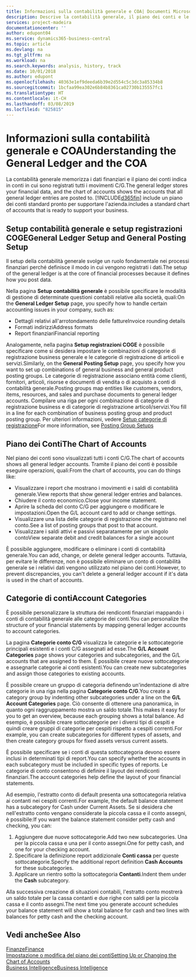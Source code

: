 ```yaml
---
title: Informazioni sulla contabilità generale e COA| Documenti Microsoft
description: Descrive la contabilità generale, il piano dei conti e le categorie dei conti.
services: project-madeira
documentationcenter: ''
author: edupont04
ms.service: dynamics365-business-central
ms.topic: article
ms.devlang: na
ms.tgt_pltfrm: na
ms.workload: na
ms.search.keywords: analysis, history, track
ms.date: 10/01/2018
ms.author: edupont
ms.openlocfilehash: 40363e1ef9deeda6b39e2d554c5c3dc3a85334b8
ms.sourcegitcommit: 1bcfaa99ea302e6b84b8361ca02730b135557fc1
ms.translationtype: HT
ms.contentlocale: it-CH
ms.lasthandoff: 03/08/2019
ms.locfileid: "825815"
---
```

# <a name="understanding-the-general-ledger-and-the-coa"></a><span data-ttu-id="3e92a-103">Informazioni sulla contabilità generale e COA</span><span class="sxs-lookup"><span data-stu-id="3e92a-103">Understanding the General Ledger and the COA</span></span>
<span data-ttu-id="3e92a-104">La contabilità generale memorizza i dati finanziari e il piano dei conti indica in conti in cui sono registrati tutti i movimenti C/G.</span><span class="sxs-lookup"><span data-stu-id="3e92a-104">The general ledger stores your financial data, and the chart of accounts shows the accounts that all general ledger entries are posted to.</span></span> [!INCLUDE[d365fin](includes/d365fin_md.md)] <span data-ttu-id="3e92a-105">include un piano dei conti standard pronto per supportare l'azienda.</span><span class="sxs-lookup"><span data-stu-id="3e92a-105">includes a standard chart of accounts that is ready to support your business.</span></span>

## <a name="general-ledger-setup-and-general-posting-setup"></a><span data-ttu-id="3e92a-106">Setup contabilità generale e setup registrazioni COGE</span><span class="sxs-lookup"><span data-stu-id="3e92a-106">General Ledger Setup and General Posting Setup</span></span>
<span data-ttu-id="3e92a-107">Il setup della contabilità generale svolge un ruolo fondamentale nei processi finanziari perché definisce il modo in cui vengono registrati i dati.</span><span class="sxs-lookup"><span data-stu-id="3e92a-107">The setup of the general ledger is at the core of financial processes because it defines how you post data.</span></span>  

<span data-ttu-id="3e92a-108">Nella pagina **Setup contabilità generale** è possibile specificare le modalità di gestione di determinate questioni contabili relative alla società, quali:</span><span class="sxs-lookup"><span data-stu-id="3e92a-108">On the **General Ledger Setup** page, you specify how to handle certain accounting issues in your company, such as:</span></span>  

* <span data-ttu-id="3e92a-109">Dettagli relativi all'arrotondamento delle fatture</span><span class="sxs-lookup"><span data-stu-id="3e92a-109">Invoice rounding details</span></span>  
* <span data-ttu-id="3e92a-110">Formati indirizzi</span><span class="sxs-lookup"><span data-stu-id="3e92a-110">Address formats</span></span>  
* <span data-ttu-id="3e92a-111">Report finanziari</span><span class="sxs-lookup"><span data-stu-id="3e92a-111">Financial reporting</span></span>  

<span data-ttu-id="3e92a-112">Analogamente, nella pagina **Setup registrazioni COGE** è possibile specificare come si desidera impostare le combinazioni di categorie di registrazione business generale e le categorie di registrazione di articoli e servizi.</span><span class="sxs-lookup"><span data-stu-id="3e92a-112">Similarly, on the **General Posting Setup** page, you specify how you want to set up combinations of general business and general product posting groups.</span></span> <span data-ttu-id="3e92a-113">Le categorie di registrazione associano entità come clienti, fornitori, articoli, risorse e documenti di vendita o di acquisto a conti di contabilità generale.</span><span class="sxs-lookup"><span data-stu-id="3e92a-113">Posting groups map entities like customers, vendors, items, resources, and sales and purchase documents to general ledger accounts.</span></span> <span data-ttu-id="3e92a-114">Compilare una riga per ogni combinazione di categorie di registrazione business e di categorie di registrazione articoli/servizi.</span><span class="sxs-lookup"><span data-stu-id="3e92a-114">You fill in a line for each combination of business posting group and product posting group.</span></span> <span data-ttu-id="3e92a-115">Per ulteriori informazioni, vedere [Setup categorie di registrazione](finance-posting-groups.md)</span><span class="sxs-lookup"><span data-stu-id="3e92a-115">For more information, see [Posting Group Setups](finance-posting-groups.md)</span></span>  

## <a name="the-chart-of-accounts"></a><span data-ttu-id="3e92a-116">Piano dei Conti</span><span class="sxs-lookup"><span data-stu-id="3e92a-116">The Chart of Accounts</span></span>
<span data-ttu-id="3e92a-117">Nel piano dei conti sono visualizzati tutti i conti C/G.</span><span class="sxs-lookup"><span data-stu-id="3e92a-117">The chart of accounts shows all general ledger accounts.</span></span> <span data-ttu-id="3e92a-118">Tramite il piano dei conti è possibile eseguire operazioni, quali:</span><span class="sxs-lookup"><span data-stu-id="3e92a-118">From the chart of accounts, you can do things like:</span></span>  

* <span data-ttu-id="3e92a-119">Visualizzare i report che mostrano i movimenti e i saldi di contabilità generale.</span><span class="sxs-lookup"><span data-stu-id="3e92a-119">View reports that show general ledger entries and balances.</span></span>  
* <span data-ttu-id="3e92a-120">Chiudere il conto economico.</span><span class="sxs-lookup"><span data-stu-id="3e92a-120">Close your income statement.</span></span>  
* <span data-ttu-id="3e92a-121">Aprire la scheda del conto C/G per aggiungere o modificare le impostazioni.</span><span class="sxs-lookup"><span data-stu-id="3e92a-121">Open the G/L account card to add or change settings.</span></span>  
* <span data-ttu-id="3e92a-122">Visualizzare una lista delle categorie di registrazione che registrano nel conto.</span><span class="sxs-lookup"><span data-stu-id="3e92a-122">See a list of posting groups that post to that account.</span></span>
* <span data-ttu-id="3e92a-123">Visualizzare i saldi attivi e passivi separatamente per un singolo conto</span><span class="sxs-lookup"><span data-stu-id="3e92a-123">View separate debit and credit balances for a single account</span></span>  

<span data-ttu-id="3e92a-124">È possibile aggiungere, modificare o eliminare i conti di contabilità generale.</span><span class="sxs-lookup"><span data-stu-id="3e92a-124">You can add, change, or delete general ledger accounts.</span></span> <span data-ttu-id="3e92a-125">Tuttavia, per evitare le differenze, non è possibile eliminare un conto di contabilità generale se i relativi dati vengono utilizzato nel piano dei conti.</span><span class="sxs-lookup"><span data-stu-id="3e92a-125">However, to prevent discrepancies, you can't delete a general ledger account if it's data is used in the chart of accounts.</span></span>  

## <a name="account-categories"></a><span data-ttu-id="3e92a-126">Categorie di conti</span><span class="sxs-lookup"><span data-stu-id="3e92a-126">Account Categories</span></span>
<span data-ttu-id="3e92a-127">È possibile personalizzare la struttura dei rendiconti finanziari mappando i conti di contabilità generale alle categorie dei conti.</span><span class="sxs-lookup"><span data-stu-id="3e92a-127">You can personalize the structure of your financial statements by mapping general ledger accounts to account categories.</span></span>  

<span data-ttu-id="3e92a-128">La pagina **Categorie conto C/G** visualizza le categorie e le sottocategorie principali esistenti e i conti C/G assegnati ad esse.</span><span class="sxs-lookup"><span data-stu-id="3e92a-128">The **G/L Account Categories** page shows your categories and subcategories, and the G/L accounts that are assigned to them.</span></span> <span data-ttu-id="3e92a-129">È possibile creare nuove sottocategorie e assegnarle categorie ai conti esistenti.</span><span class="sxs-lookup"><span data-stu-id="3e92a-129">You can create new subcategories and assign those categories to existing accounts.</span></span>  

<span data-ttu-id="3e92a-130">È possibile creare un gruppo di categoria definendo un'indentazione di altre categorie in una riga nella pagina **Categorie conto C/G**.</span><span class="sxs-lookup"><span data-stu-id="3e92a-130">You create a category group by indenting other subcategories under a line on the **G/L Account Categories** page.</span></span> <span data-ttu-id="3e92a-131">Ciò consente di ottenere una panoramica, in quanto ogni raggruppamento mostra un saldo totale.</span><span class="sxs-lookup"><span data-stu-id="3e92a-131">This makes it easy for you to get an overview, because each grouping shows a total balance.</span></span> <span data-ttu-id="3e92a-132">Ad esempio, è possibile creare sottocategorie per i diversi tipi di cespiti e quindi creare gruppi di categorie per cespiti rispetto a cespiti correnti.</span><span class="sxs-lookup"><span data-stu-id="3e92a-132">For example, you can create subcategories for different types of assets, and then create category groups for fixed assets versus current assets.</span></span>  

<span data-ttu-id="3e92a-133">È possibile specificare se i conti di questa sottocategoria devono essere inclusi in determinati tipi di report.</span><span class="sxs-lookup"><span data-stu-id="3e92a-133">You can specify whether the accounts in each subcategory must be included in specific types of reports.</span></span> <span data-ttu-id="3e92a-134">Le categorie di conto consentono di definire il layout dei rendiconti finanziari.</span><span class="sxs-lookup"><span data-stu-id="3e92a-134">The account categories help define the layout of your financial statements.</span></span>  

<span data-ttu-id="3e92a-135">Ad esempio, l'estratto conto di default presenta una sottocategoria relativa ai contanti nei cespiti correnti.</span><span class="sxs-lookup"><span data-stu-id="3e92a-135">For example, the default balance statement has a subcategory for Cash under Current Assets.</span></span> <span data-ttu-id="3e92a-136">Se si desidera che nell'estratto conto vengano considerate la piccola cassa e il conto assegni, è possibile:</span><span class="sxs-lookup"><span data-stu-id="3e92a-136">If you want the balance statement consider petty cash and checking, you can:</span></span>  

1. <span data-ttu-id="3e92a-137">Aggiungere due nuove sottocategorie.</span><span class="sxs-lookup"><span data-stu-id="3e92a-137">Add two new subcategories.</span></span> <span data-ttu-id="3e92a-138">Una per la piccola cassa e una per il conto assegni.</span><span class="sxs-lookup"><span data-stu-id="3e92a-138">One for petty cash, and one for your checking account.</span></span>  
2. <span data-ttu-id="3e92a-139">Specificare la definizione report addizionale **Conti cassa** per queste sottocategorie.</span><span class="sxs-lookup"><span data-stu-id="3e92a-139">Specify the additional report definition **Cash Accounts** for these subcategories.</span></span>  
3. <span data-ttu-id="3e92a-140">Applicare un rientro sotto la sottocategoria **Contanti**.</span><span class="sxs-lookup"><span data-stu-id="3e92a-140">Indent them under the **Cash** subcategory.</span></span>  

<span data-ttu-id="3e92a-141">Alla successiva creazione di situazioni contabili, l'estratto conto mostrerà un saldo totale per la cassa contanti e due righe con saldi per la piccola cassa e il conto assegni.</span><span class="sxs-lookup"><span data-stu-id="3e92a-141">The next time you generate account schedules your balance statement will show a total balance for cash and two lines with balances for petty cash and the checking account.</span></span>  

## <a name="see-also"></a><span data-ttu-id="3e92a-142">Vedi anche</span><span class="sxs-lookup"><span data-stu-id="3e92a-142">See Also</span></span>
[<span data-ttu-id="3e92a-143">Finanze</span><span class="sxs-lookup"><span data-stu-id="3e92a-143">Finance</span></span>](finance.md)  
[<span data-ttu-id="3e92a-144">Impostazione o modifica del piano dei conti</span><span class="sxs-lookup"><span data-stu-id="3e92a-144">Setting Up or Changing the Chart of Accounts</span></span>](finance-setup-chart-accounts.md)  
[<span data-ttu-id="3e92a-145">Business Intelligence</span><span class="sxs-lookup"><span data-stu-id="3e92a-145">Business Intelligence</span></span>](bi.md)  
